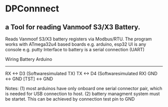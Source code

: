# DPConnnect
## a Tool for reading Vanmoof S3/X3 Battery.  
Reads Vanmoof S3/X3 battery registers via Modbus/RTU. 
The program works with ATmega32u4 based boards e.g. arduino, esp32 
UI is any console e.g. putty
Interface to battery is a serial connection  (UART)

Wiring 
Battery        Arduino 
-------       ---------
RX       <->  D3 (Softwaresimulated TX)
TX       <->  D4 (Softwaresimulated RX)
GND      <->  GND 
[TST]    <->  GND   
    
Notes:
(1) most arduinos have only onboard one serial connector pair, which is needed for USB connection to host. 
(2) battery managment system must be startet. This can be achieved by connection test pin to GND 
